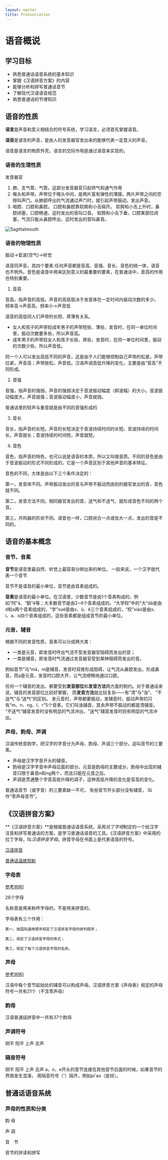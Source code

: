 ```yaml
---
layout: master
title: Pronunciation
---
```


# 语音概说

## 学习目标

- 熟悉普通话语音系统的基本知识
- 掌握《汉语拼音方案》的内容
- 能够分析和拼写普通话音节
- 了解现代汉语语音规范
- 熟悉普通话的节律知识

## 语音的性质

**语言**是声音和意义相结合的符号系统，学习语言，必须首先掌握语音。

**语音**是语言的声音，是由人的发音器官发出来的能够代表一定意义的声音。

语音是语言的物质外壳，语言的交际作用是通过语音来实现的。

### 语音的生理性质

发音器官

1. 肺、支气管、气管。这部分发音器官只起供气和通气作用
2. 喉头和声带。声带位于喉头中间，是两片富有弹性的薄膜。两片声带之间的空隙叫声门。从肺部呼出的气流通过声门时，就引起声带振动，发出声音。
3. 咽腔、口腔和鼻腔。
口腔和鼻腔靠软腭和小舌隔开。
软腭和小舌上升时，鼻腔闭塞，口腔畅通，这时发出的音叫口音。
软腭和小舌下垂，口腔某部位闭塞，气流只能从鼻腔呼出，这时发出的音叫鼻音。

![Sagittalmouth](http://upload.wikimedia.org/wikipedia/commons/2/20/Sagittalmouth.png)

### 语音的物理性质

振动->音波(空气)->听觉

语音同声音，具四个要素.任何声音都是音高、音强、音长、音色的统一体，语音也不例外。音色是语音中用来区别意义的最重要的要素，在普通话中，音高的作用也特别重要。

1. 音高

音高，指声音的高低。声音的高低取决于发音体在一定时间内振动次数的多少。
频率高->声音高，频率小->声音低

语音的高低同人们声带的长短、厚薄有关系。

- 女人和孩子的声带较成年男子的声带短些、薄些，发音时，在同一单位时间里，振动次数要多些，所以声音高。
- 成年男子的声带较女人和孩子长些、厚些，发音时，在同一单位时间里，振动的次数少些，所以声音低。

同一个人可以发出高低不同的声音，这是由于人们能够控制自己声带的松紧。声带拉紧，声音高；声带放松，声音低。汉语声调高低升降的变化，主要是由“音高”不同形成。

2. 音强

音强，指声音的强弱。声音的强弱决定于音波振动幅度（即波幅）的大小。音波振动幅度大，声音就强；音波振动幅度小，声音就弱。

普通话里的轻声与重音就是由不同的音强形成的

3. 音长

音长，指声音的长短。声音的长短决定于音波持续时间的长短。音波持续的时间长，声音就长；音波持续的时间短，声音就短。

4. 音色

音色，指声音的特色，也可以说是语音的本质，所以又叫做音质。不同的音色是由于音波振动的形式不同形成的，它是一个声音区别于其他声音的基本特征。

音色的不同，大体是由以下三个条件决定的：

第一，发音体不同。声带振动发出的音与声带不振动而由别的器官发出的音，音色就不同。

第二，发音方法不同。相同器官发出的音，送气和不送气，就形成音色不同的两个音。

第三，共鸣器的形状不同。语音也一样，口腔闭合一点或张大一点，发出的音是不同的。

## 语音的基本概念

### 音节、音素

**音节**是语音里最自然、听觉上最容易分辨出来的单位。  一般来说，一个汉字就代表一个音节

音节不是语音的最小单位，音节是由音素组成的。

**音素**是语音的最小单位。在汉语里，少数音节是由1个音素构成的，例如“阿”ā、“鹅”é等；大多数音节是由2~4个音素组成的。“大学校”中的“大”dà是由d和a两个音素组成的，“学”xué是由x、ü、ê三个音素组成的，“校”xiào是由x、i、a、o四个音素组成的，这些音素都是组成音节的最小单位。

### 元音、辅音

根据不同的发音性质，音素可以分成两大类：

- 一类是元音，即发音时呼出气流不受发音器官阻碍而发出的音；
- 一类是辅音，即发音时气流通过发音器官受到某种阻碍而发出的音。

例如音节“马”mā，m是辅音，发音时双唇形成阻碍，让气流从鼻腔发出，形成鼻音，而a是元音，发音时口腔大开，让气流顺畅地通过口腔。

任何一个辅音的发出，都要受到**发音部位**和**发音方法**两方面的制约。对于普通话来说，辅音的发音部位比较好掌握，  而**发音方法**就比较复杂——有“清”与“浊”、  “不送气”与“送气”的区别。 发元音时，声带都要振动，发辅音时，振动声带的只有“m、n、ng、l、r”5个音素，它们叫浊辅音，其余声带不振动的都是清辅音。  “不送气”辅音发音时没有明显的气流冲出，“送气”辅音发音时则有明显的气流冲出。

### 声母、韵母、声调

汉语传统音韵学，把汉字的字音分为声母、韵母、声调三个部分，这叫音节的三要素。

- 声母是汉字字音开头的辅音。
- 韵母是汉字字音中声母后面的部分。元音是韵母的主要成分，韵母中出现的辅音只限于鼻音n和ng两个，而且只能在元音之后。
- 声调是贯通整个字音高低升降的调子，这种高低升降的变化是音高的变化。

普通话音节（或字音）的三要素缺一不可， 有些音节开头部分没有辅音， 叫作“零声母音节”。

## 《汉语拼音方案》

**《汉语拼音方案》**是根据普通话语音系统，采用*拉丁字母*制定的一个给汉字注音和拼写普通话的方案，是学习普通话语音的工具。《汉语拼音方案》中采用的拉丁字母，叫*汉语拼音字母*。拼音字母在书面上是代表语音的符号。

[汉语拼音](http://zh.wikipedia.org/wiki/%E6%B1%89%E8%AF%AD%E6%8B%BC%E9%9F%B3%E6%96%B9%E6%A1%88)

[普通话温故知新](http://www.chiculture.net/0603/html/0603e.html)

### 字母表 

[参考WIKI](http://zh.wikipedia.org/zh/%E6%B1%89%E8%AF%AD%E6%8B%BC%E9%9F%B3)

26个字母

名称音是用来称呼字母的，不是用来拼音的。

字母表有三个作用：

    第一，按国际通用顺序规定了汉语拼音字母的排列顺序；

    第二，规定了汉语拼音字母的体式；

    第三，规定了每个汉语拼音字母的名称。

### 声母

[参考WIKI](http://zh.wikipedia.org/zh/%E6%B1%89%E8%AF%AD%E6%8B%BC%E9%9F%B3)

汉语中每个音节起始处的辅音可以构成声母。汉语拼音方案《声母表》规定的声母符号一共有21个（不含零声母）


### 韵母

汉语普通話拼音中一共有37个韵母


### 声调符号

阴平      阳平      上声      去声

### 隔音符号

阴平      阳平      上声      去声
a，o，e开头的音节连接在其他音节后面的时候，如果音节的界限发生混淆，   用隔音符号（'）隔开，例如pi'ao（皮袄）。

## 普通话语音系统

### 声母的性质和分类

韵   母

声    调

音　节

音节的拼读和拼写